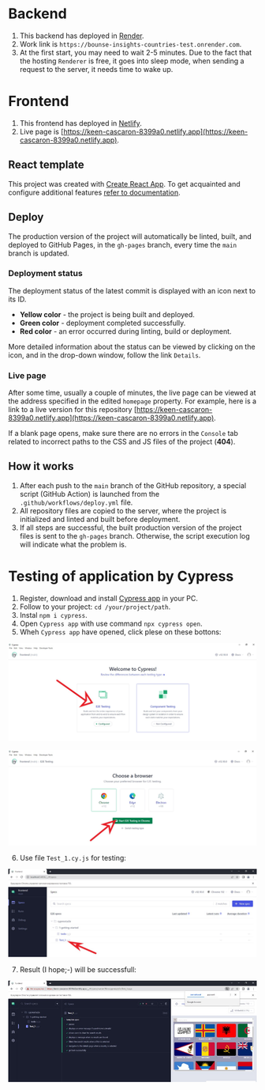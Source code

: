 # Backend

1. This backend has deployed in [Render](https://render.com).
2. Work link is `https://bounse-insights-countries-test.onrender.com`.
3. At the first start, you may need to wait 2-5 minutes. Due to the fact that the hosting `Renderer` is free, it goes into sleep mode, when sending a request to the server, it needs time to wake up.

# Frontend

1. This frontend has deployed in [Netlify](https://app.netlify.com).
2. Live page is [https://keen-cascaron-8399a0.netlify.app](https://keen-cascaron-8399a0.netlify.app).

## React template

This project was created with
[Create React App](https://github.com/facebook/create-react-app). To get
acquainted and configure additional features
[refer to documentation](https://facebook.github.io/create-react-app/docs/getting-started).

## Deploy

The production version of the project will automatically be linted, built, and
deployed to GitHub Pages, in the `gh-pages` branch, every time the `main` branch
is updated. 

### Deployment status

The deployment status of the latest commit is displayed with an icon next to its
ID.

- **Yellow color** - the project is being built and deployed.
- **Green color** - deployment completed successfully.
- **Red color** - an error occurred during linting, build or deployment.

More detailed information about the status can be viewed by clicking on the
icon, and in the drop-down window, follow the link `Details`.

### Live page

After some time, usually a couple of minutes, the live page can be viewed at the
address specified in the edited `homepage` property. For example, here is a link
to a live version for this repository
[https://keen-cascaron-8399a0.netlify.app](https://keen-cascaron-8399a0.netlify.app).

If a blank page opens, make sure there are no errors in the `Console` tab
related to incorrect paths to the CSS and JS files of the project (**404**).

## How it works

1. After each push to the `main` branch of the GitHub repository, a special
   script (GitHub Action) is launched from the `.github/workflows/deploy.yml`
   file.
2. All repository files are copied to the server, where the project is
   initialized and linted and built before deployment.
3. If all steps are successful, the built production version of the project
   files is sent to the `gh-pages` branch. Otherwise, the script execution log
   will indicate what the problem is.

# Testing of application by Cypress

1. Register, download and install [Cypress app](https://docs.cypress.io/guides/getting-started/installing-cypress) in your PC.
2. Follow to your project: `cd /your/project/path`.
3. Instal `npm i cypress`.
4. Open `Cypress app` with use command `npx cypress open`.
5. Wheh `Cypress app` have opened, click plese on these bottons:

![1](./frontend//img/cypress1.jpg)

![2](./frontend//img/cypress2.jpg)

6. Use file `Test_1.cy.js`  for testing: 

![Test](./frontend//img/cypress3.jpg)

7. Result (I hope;-) will be successfull:

![Result](./frontend//img/cypress4.jpg)





